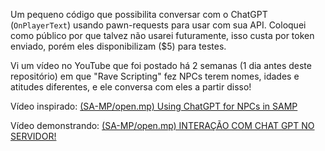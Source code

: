 Um pequeno código que possibilita conversar com o ChatGPT (`OnPlayerText`) usando pawn-requests para usar com sua API. Coloquei como público por que talvez não usarei futuramente, isso custa por token enviado, porém eles disponibilizam ($5) para testes.

Vi um vídeo no YouTube que foi postado há 2 semanas (1 dia antes deste repositório) em que "Rave Scripting" fez NPCs terem nomes, idades e atitudes diferentes, e ele conversa com eles a partir disso!

Vídeo inspirado:
[(SA-MP/open.mp) Using ChatGPT for NPCs in SAMP](https://www.youtube.com/watch?v=FvoZJdo-gbU)

Vídeo demonstrando:
[(SA-MP/open.mp) INTERAÇÃO COM CHAT GPT NO SERVIDOR!](https://www.youtube.com/watch?v=x9VQFjdYwjs)
